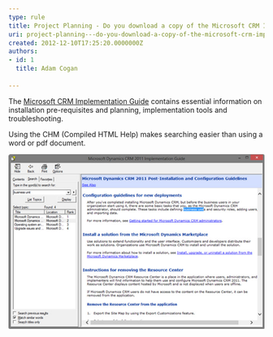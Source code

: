 ```yaml
---
type: rule
title: Project Planning - Do you download a copy of the Microsoft CRM Implementation Guide?
uri: project-planning---do-you-download-a-copy-of-the-microsoft-crm-implementation-guide
created: 2012-12-10T17:25:20.0000000Z
authors:
- id: 1
  title: Adam Cogan

---
```


The [Microsoft CRM Implementation Guide](http://www.microsoft.com/en-us/download/details.aspx?id=3621) contains essential information on installation pre-requisites and planning, implementation tools and troubleshooting.

Using the CHM (Compiled HTML Help) makes searching easier than using a word or pdf document.

![ Searching the CHM version of the implementation guide is much nicer than the Word document](crm-implementation-guide.jpg)
